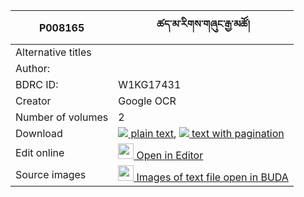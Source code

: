 |P008165|ཚད་མ་རིགས་གཞུང་རྒྱ་མཚོ། 
|---	   |---	
|Alternative titles  |
|Author:|
|BDRC ID:  |W1KG17431
|Creator |Google OCR
|Number of volumes |2
Download |[![](https://img.icons8.com/color/20/000000/txt.png) plain text](https://github.com/ta4tsering/P008165/releases/download/v102/P008165_base.zip), [![](https://img.icons8.com/color/20/000000/txt.png) text with pagination](https://github.com/ta4tsering/P008165/releases/download/v102/P008165_hfml.zip)
|Edit online |[<img width="25" src="https://img.icons8.com/color/25/000000/edit-property.png"> Open in Editor](http://editor.openpecha.org/P008165)
|Source images |[<img width="25" src="https://library.bdrc.io/icons/BUDA-small.svg"> Images of text file open in BUDA](https://library.bdrc.io/show/bdr:W1KG17431)